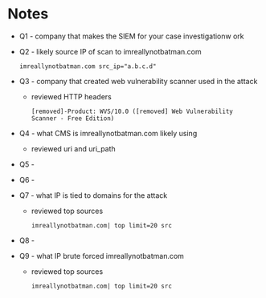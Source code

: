 # Notes
* Q1 - company that makes the SIEM for your case investigationw ork
* Q2 - likely source IP of scan to imreallynotbatman.com
  
  ```
  imreallynotbatman.com src_ip="a.b.c.d"
  ```
* Q3 - company that created web vulnerability scanner used in the attack
  * reviewed HTTP headers
    ```
    [removed]-Product: WVS/10.0 ([removed] Web Vulnerability Scanner - Free Edition)
    ```
* Q4 - what CMS is imreallynotbatman.com likely using
  * reviewed uri and uri_path
* Q5 - 
* Q6 - 
* Q7 - what IP is tied to domains for the attack
  * reviewed top sources
    ```
    imreallynotbatman.com| top limit=20 src
    ```
* Q8 -
* Q9 - what IP brute forced imreallynotbatman.com
  * reviewed top sources
    ```
    imreallynotbatman.com| top limit=20 src
    ```